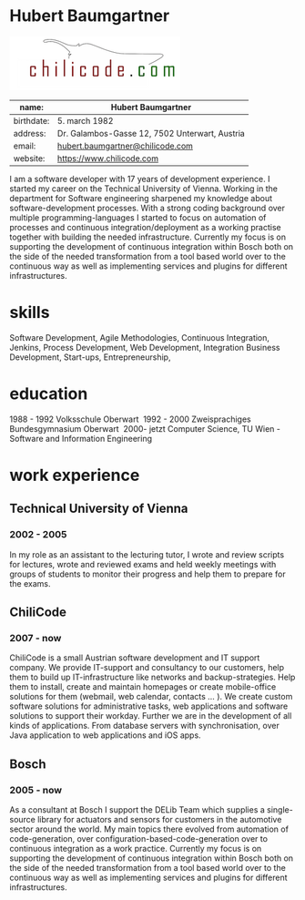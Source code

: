 # Hubert Baumgartner
![Logo](imgs/chilicode_logo.png)

name: | Hubert Baumgartner
------------ | -------------
birthdate: | 5. march 1982
address: | Dr. Galambos-Gasse 12, 7502 Unterwart, Austria
email: | hubert.baumgartner@chilicode.com
website: | https://www.chilicode.com


I am a software developer with 17 years of development experience. I started my career on the Technical University of Vienna. Working in the department for Software engineering sharpened my knowledge about software-development processes. With a strong coding background over multiple programming-languages I started to focus on automation of processes and continuous integration/deployment as a working practise together with building the needed infrastructure.
Currently my focus is on supporting the development of continuous integration within Bosch both on the side of the needed transformation from a tool based world over to the continuous way as well as implementing services and plugins for different infrastructures.

# skills
Software Development, Agile Methodologies, Continuous Integration, Jenkins, Process Development, Web Development, Integration
Business Development, Start-ups, Entrepreneurship, 



# education

1988 - 1992 	Volksschule Oberwart
 1992 - 2000 	Zweisprachiges Bundesgymnasium Oberwart 
2000- jetzt	Computer Science, TU Wien -  Software and Information Engineering


# work experience

## Technical University of Vienna
### 2002 - 2005
In my role as an assistant to the lecturing tutor, I wrote and review scripts for lectures, wrote and reviewed exams and held weekly meetings with groups of students to monitor their progress and help them to prepare for the exams.

## ChiliCode
### 2007 - now
ChiliCode is a small Austrian software development and IT support company. We provide IT-support and consultancy to our customers, help them to build up IT-infrastructure like networks and backup-strategies. Help them to install, create and maintain homepages or create mobile-office solutions for them (webmail, web calendar, contacts … ). We create custom software solutions for administrative tasks, web applications and software solutions to support their workday. Further we are in the development of all kinds of applications. From database servers with synchronisation, over Java application to web applications and iOS apps.

## Bosch
### 2005 - now
As a consultant at Bosch I support the DELib Team which supplies a single-source library for actuators and sensors for customers in the automotive sector around the world. My main topics there evolved from automation of code-generation, over configuration-based-code-generation over to continuous integration as a work practice. Currently my focus is on supporting the development of continuous integration within Bosch both on the side of the needed transformation from a tool based world over to the continuous way as well as implementing services and plugins for different infrastructures.


